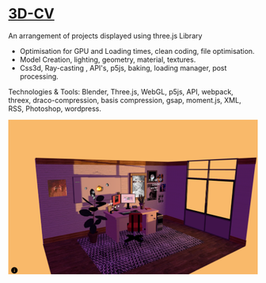 # [3D-CV](https://samuel-morgan-tyghe.github.io/3d-Desk-CV/dist/index.html)

An arrangement of projects displayed using three.js Library

* Optimisation for GPU and Loading times, clean coding, file optimisation.
* Model Creation, lighting, geometry, material, textures.
* Css3d, Ray-casting , API's, p5js, baking, loading manager, post processing.


Technologies & Tools: Blender, Three.js, WebGL, p5js, API, webpack, threex, draco-compression, basis compression, gsap, moment.js, XML, RSS, Photoshop, wordpress.

![screenshot](screenshot.png "Screenshot")
